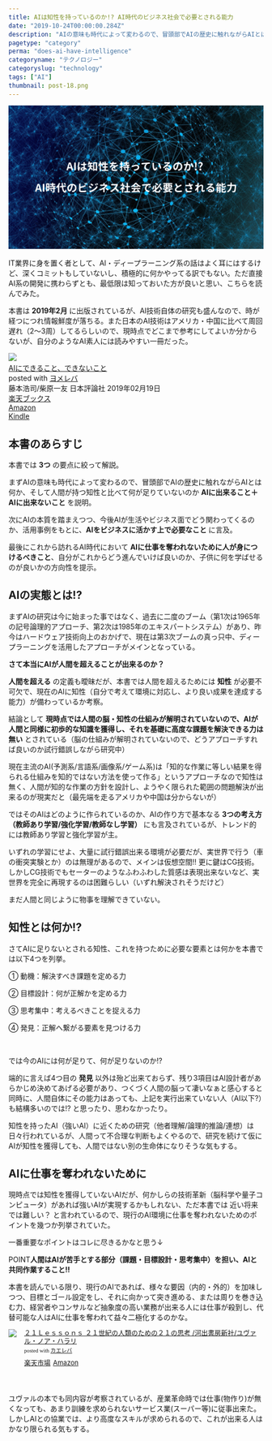```yaml
---
title: AIは知性を持っているのか!? AI時代のビジネス社会で必要とされる能力
date: "2019-10-24T00:00:00.284Z"
description: "AIの意味も時代によって変わるので、冒頭部でAIの歴史に触れながらAIとは何か、そして人間が持つ知性と比べて何が足りていないのか AIに出来ること＋AIに出来ないことを説明。更にAIの本質を踏まえつつ、今後AIが生活やビジネス面でどう関わってくるのか言及。"
pagetype: "category"
perma: "does-ai-have-intelligence"
categoryname: "テクノロジー"
categoryslug: "technology"
tags: ["AI"]
thumbnail: post-18.png
---
```


![](./post-18.png)

IT業界に身を置く者として、AI・ディープラーニング系の話はよく耳にはするけど、深くコミットもしていないし、積極的に何かやってる訳でもない。ただ直接AI系の開発に携わらずとも、最低限は知っておいた方が良いと思い、こちらを読んでみた。

本書は **2019年2月** に出版されているが、AI技術自体の研究も盛んなので、時が経つにつれ情報鮮度が落ちる。また日本のAI技術はアメリカ・中国に比べて周回遅れ（2〜3周）してるらしいので、現時点でどこまで参考にしてよいか分からないが、自分のようなAI素人には読みやすい一冊だった。

<div class="cstmreba"><div class="booklink-box"><div class="booklink-image"><a href="https://hb.afl.rakuten.co.jp/hgc/146fe51c.1fd043a3.146fe51d.605dc196/yomereba_main_201910242315409737?pc=http%3A%2F%2Fbooks.rakuten.co.jp%2Frb%2F15772758%2F%3Fscid%3Daf_ich_link_urltxt%26m%3Dhttp%3A%2F%2Fm.rakuten.co.jp%2Fev%2Fbook%2F" target="_blank" rel="noopener noreferrer"><img src="https://thumbnail.image.rakuten.co.jp/@0_mall/book/cabinet/8770/9784535788770.jpg?_ex=160x160" style="border: none;" /></a></div><div class="booklink-info"><div class="booklink-name"><a href="https://hb.afl.rakuten.co.jp/hgc/146fe51c.1fd043a3.146fe51d.605dc196/yomereba_main_201910242315409737?pc=http%3A%2F%2Fbooks.rakuten.co.jp%2Frb%2F15772758%2F%3Fscid%3Daf_ich_link_urltxt%26m%3Dhttp%3A%2F%2Fm.rakuten.co.jp%2Fev%2Fbook%2F" target="_blank" rel="noopener noreferrer">AIにできること、できないこと</a><div class="booklink-powered-date">posted with <a href="https://yomereba.com" rel="nofollow noopener noreferrer" target="_blank">ヨメレバ</a></div></div><div class="booklink-detail">藤本浩司/柴原一友 日本評論社 2019年02月19日    </div><div class="booklink-link2"><div class="shoplinkrakuten"><a href="https://hb.afl.rakuten.co.jp/hgc/146fe51c.1fd043a3.146fe51d.605dc196/yomereba_main_201910242315409737?pc=http%3A%2F%2Fbooks.rakuten.co.jp%2Frb%2F15772758%2F%3Fscid%3Daf_ich_link_urltxt%26m%3Dhttp%3A%2F%2Fm.rakuten.co.jp%2Fev%2Fbook%2F" target="_blank" rel="noopener noreferrer">楽天ブックス</a></div><div class="shoplinkamazon"><a href="https://www.amazon.co.jp/exec/obidos/asin/4535788774/kanon123-22/" target="_blank" rel="noopener noreferrer">Amazon</a></div><div class="shoplinkkindle"><a href="https://www.amazon.co.jp/gp/search?keywords=AI%E3%81%AB%E3%81%A7%E3%81%8D%E3%82%8B%E3%81%93%E3%81%A8%E3%80%81%E3%81%A7%E3%81%8D%E3%81%AA%E3%81%84%E3%81%93%E3%81%A8&__mk_ja_JP=%83J%83%5E%83J%83i&url=node%3D2275256051&tag=kanon123-22" target="_blank" rel="noopener noreferrer">Kindle</a></div>                              	  	  	  	  	</div></div><div class="booklink-footer"></div></div></div>

## 本書のあらすじ

本書では **3つ** の要点に絞って解説。

まずAIの意味も時代によって変わるので、冒頭部でAIの歴史に触れながらAIとは何か、そして人間が持つ知性と比べて何が足りていないのか **AIに出来ること＋AIに出来ないこと** を説明。

次にAIの本質を踏まえつつ、今後AIが生活やビジネス面でどう関わってくるのか、活用事例をもとに、**AIをビジネスに活かす上で必要なこと** に言及。

最後にこれから訪れるAI時代において **AIに仕事を奪われないために人が身につけるべきこと**、自分がこれからどう進んでいけば良いのか、子供に何を学ばせるのが良いかの方向性を提示。

## AIの実態とは!?

まずAIの研究は今に始まった事ではなく、過去に二度のブーム（第1次は1965年の記号論理的アプローチ、第2次は1985年のエキスパートシステム）があり、昨今はハードウェア技術向上のおかげで、現在は第3次ブームの真っ只中、ディープラーニングを活用したアプローチがメインとなっている。

**さて本当にAIが人間を超えることが出来るのか？**

**人間を超える** の定義も曖昧だが、本書では人間を超えるためには **知性** が必要不可欠で、現在のAIに知性（自分で考えて環境に対応し、より良い成果を達成する能力）が備わっているか考察。

結論として **現時点では人間の脳・知性の仕組みが解明されていないので、AIが人間と同様に初歩的な知識を獲得し、それを基礎に高度な課題を解決できる力は無い** とされている（脳の仕組みが解明されていないので、どうアプローチすれば良いのか試行錯誤しながら研究中）

現在主流のAI(予測系/言語系/画像系/ゲーム系)は「知的な作業に等しい結果を得られる仕組みを知的ではない方法を使って作る」というアプローチなので知性は無く、人間が知的な作業の方針を設計し、ようやく限られた範囲の問題解決が出来るのが現実だと（最先端を走るアメリカや中国は分からないが）

ではそのAIはどのように作られているのか、AIの作り方で基本なる **3つの考え方（教師あり学習/強化学習/教師なし学習）** にも言及されているが、トレンド的には教師あり学習と強化学習が主。

いずれの学習にせよ、大量に試行錯誤出来る環境が必要だが、実世界で行う（車の衝突実験とか）のは無理があるので、メインは仮想空間!! 更に鍵はCG技術。しかしCG技術でもセーターのようなふわふわした質感は表現出来ないなど、実世界を完全に再現するのは困難らしい（いずれ解決されそうだけど）

まだ人間と同じように物事を理解できていない。

## 知性とは何か!?

さてAIに足りないとされる知性、これを持つために必要な要素とは何かを本書では以下4つを列挙。

<div class="blackboard-box">
<p>① 動機：解決すべき課題を定める力</p>
<p>② 目標設計：何が正解かを定める力</p>
<p>③ 思考集中：考えるべきことを捉える力</p>
<p>④ 発見：正解へ繋がる要素を見つける力</p>
<div class="chalk1"></div>
<div class="chalk2"></div>
</div>
<br/>

では今のAIには何が足りて、何が足りないのか!?

端的に言えば4つ目の **発見** 以外は殆ど出来ておらず、残り3項目はAI設計者があらかじめ決めてあげる必要があり、つくづく人間の脳って凄いなぁと感心すると同時に、人間自体にその能力はあっても、上記を実行出来ていない人（AI以下?）も結構多いのでは!? と思ったり、思わなかったり。

知性を持ったAI（強いAI）に近くための研究（他者理解/論理的推論/連想）は日々行われているが、人間って不合理な判断もよくやるので、研究を続けて仮にAIが知性を獲得しても、人間ではない別の生命体になりそうな気もする。

## AIに仕事を奪われないために

現時点では知性を獲得していないAIだが、何かしらの技術革新（脳科学や量子コンピュータ）があれば強いAIが実現するかもしれない、ただ本書では 近い将来では難しい？ と言われているので、現行のAI環境に仕事を奪われないためのポイントを幾つか列挙されていた。

一番重要なポイントはコレに尽きるかなと思う↓

<span class="mark">POINT</span>**人間はAIが苦手とする部分（課題・目標設計・思考集中）を担い、AIと共同作業すること!!**

本書を読んでいる限り、現行のAIであれば、様々な要因（内的・外的）を加味しつつ、目標とゴール設定をし、それに向かって突き進める、または周りを巻き込む力、経営者やコンサルなど抽象度の高い業務が出来る人には仕事が殺到し、代替可能な人はAIに仕事を奪われて益々二極化するのかな。

<div class="kaerebalink-box" style="text-align:left;padding-bottom:20px;font-size:small;zoom: 1;overflow: hidden;"><div class="kaerebalink-image" style="float:left;margin:0 15px 10px 0;"><a href="https://hb.afl.rakuten.co.jp/hgc/g0000015.o51y41f2.g0000015.o51y5a32/kaereba_main_202002061112327463?pc=https%3A%2F%2Fproduct.rakuten.co.jp%2Fproduct%2F-%2Fa4c2e40d8509b94d23a64fa69a33d9b8%2F&m=http%3A%2F%2Fm.product.rakuten.co.jp%2Fproduct%2Fa4c2e40d8509b94d23a64fa69a33d9b8%2F" target="_blank" rel="noopener noreferrer"><img style="width:80px" src="https://thumbnail.image.rakuten.co.jp/ran/img/2001/0009/784/309/227/887/20010009784309227887_1.jpg?_ex=64x64" style="border: none;" /></a></div><div class="kaerebalink-info" style="line-height:120%;zoom: 1;overflow: hidden;"><div class="kaerebalink-name" style="margin-bottom:10px;line-height:120%"><a href="https://hb.afl.rakuten.co.jp/hgc/g0000015.o51y41f2.g0000015.o51y5a32/kaereba_main_202002061112327463?pc=https%3A%2F%2Fproduct.rakuten.co.jp%2Fproduct%2F-%2Fa4c2e40d8509b94d23a64fa69a33d9b8%2F&m=http%3A%2F%2Fm.product.rakuten.co.jp%2Fproduct%2Fa4c2e40d8509b94d23a64fa69a33d9b8%2F" target="_blank" rel="noopener noreferrer">２１Ｌｅｓｓｏｎｓ ２１世紀の人類のための２１の思考  /河出書房新社/ユヴァル・ノア・ハラリ</a><div class="kaerebalink-powered-date" style="font-size:8pt;margin-top:5px;font-family:verdana;line-height:120%">posted with <a href="https://kaereba.com" rel="nofollow noopener noreferrer" target="_blank">カエレバ</a></div></div><div class="kaerebalink-detail" style="margin-bottom:5px;"></div><div class="kaerebalink-link1" style="margin-top:10px;"><div class="shoplinkrakuten" style="display:inline;margin-right:5px"><a href="https://hb.afl.rakuten.co.jp/hgc/146fe51c.1fd043a3.146fe51d.605dc196/kaereba_main_202002061112327463?pc=https%3A%2F%2Fsearch.rakuten.co.jp%2Fsearch%2Fmall%2FLesson21%2F-%2Ff.1-p.1-s.1-sf.0-st.A-v.2%3Fx%3D0%26scid%3Daf_ich_link_urltxt%26m%3Dhttp%3A%2F%2Fm.rakuten.co.jp%2F" target="_blank" rel="noopener noreferrer">楽天市場</a></div><div class="shoplinkamazon" style="display:inline;margin-right:5px"><a href="https://www.amazon.co.jp/gp/search?keywords=Lesson21&__mk_ja_JP=%E3%82%AB%E3%82%BF%E3%82%AB%E3%83%8A&tag=kanon123-22" target="_blank" rel="noopener noreferrer">Amazon</a></div></div></div><div class="booklink-footer" style="clear: left"></div></div>
<br/>

ユヴァルの本でも同内容が考察されているが、産業革命時では仕事(物作り)が無くなっても、あまり訓練を求められないサービス業(スーパー等)に従事出来た。しかしAIとの協業では、より高度なスキルが求められるので、これが出来る人はかなり限られる気もする。